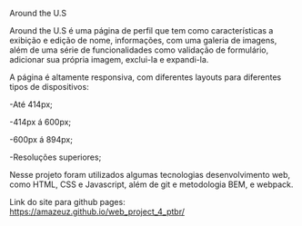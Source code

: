 Around the U.S

Around the U.S é uma página de perfil que tem como características a exibição e edição de nome, informações, com uma galeria de imagens, além de uma série de funcionalidades como validação de formulário, adicionar sua própria imagem, exclui-la e expandi-la.

A página é altamente responsiva, com diferentes layouts para diferentes tipos de dispositivos:

-Até 414px;

-414px á 600px;

-600px á 894px;

-Resoluções superiores;

Nesse projeto foram utilizados algumas tecnologias desenvolvimento web, como HTML, CSS e Javascript, além de git e metodologia BEM, e webpack.

Link do site para github pages: https://amazeuz.github.io/web_project_4_ptbr/
